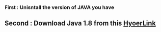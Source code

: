 ### First : Unisntall the version of JAVA you have
## Second : Download Java 1.8 from this [HyoerLink](https://builds.openlogic.com/downloadJDK/openlogic-openjdk/8u432-b06/openlogic-openjdk-8u432-b06-windows-x64.msi)